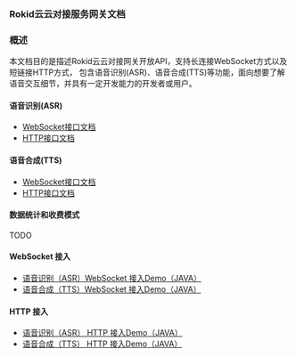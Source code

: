 ### Rokid云云对接服务网关文档

### 概述

本文档目的是描述Rokid云云对接网关开放API，支持长连接WebSocket方式以及短链接HTTP方式，
包含语音识别(ASR)、语音合成(TTS)等功能，面向想要了解语音交互细节，并具有一定开发能力的开发者或用户。



#### 语音识别(ASR)
 - [WebSocket接口文档](https://developer.rokid.com/docs/3-ApiReference/mapi-doc/gw-ws-asr-api.html)
 - [HTTP接口文档](https://developer.rokid.com/docs/3-ApiReference/mapi-doc/gw-http-asr-api.html)



#### 语音合成(TTS)
 - [WebSocket接口文档](https://developer.rokid.com/docs/3-ApiReference/mapi-doc/gw-ws-tts-api.html)
 - [HTTP接口文档](https://developer.rokid.com/docs/3-ApiReference/mapi-doc/gw-http-tts-api.html)

#### 数据统计和收费模式
  TODO


#### WebSocket 接入
- [语音识别（ASR）WebSocket 接入Demo（JAVA）](https://github.com/Rokid/mapi-demo-outer/blob/master/src/main/java/com/rokid/open/mapi/demo/demo/WebSocketAsrDemo.java)
- [ 语音合成（TTS）WebSocket 接入Demo（JAVA）](https://github.com/Rokid/mapi-demo-outer/blob/master/src/main/java/com/rokid/open/mapi/demo/demo/WebSocketTtsDemo.java)

#### HTTP 接入
- [ 语音识别（ASR） HTTP 接入Demo（JAVA）](https://github.com/Rokid/mapi-demo-outer/blob/master/src/main/java/com/rokid/open/mapi/demo/demo/HttpAsrDemo.java)
- [ 语音合成（TTS） HTTP 接入Demo（JAVA）](https://github.com/Rokid/mapi-demo-outer/blob/master/src/main/java/com/rokid/open/mapi/demo/demo/HttpTtsDemo.java)
